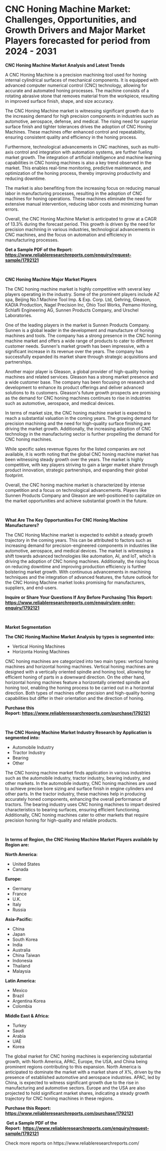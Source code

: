 <p><h1>CNC Honing Machine Market: Challenges, Opportunities, and Growth Drivers and Major Market Players forecasted for period from 2024 - 2031</h1></p><p><strong>CNC Honing Machine Market Analysis and Latest Trends</strong></p>
<p><p>A CNC Honing Machine is a precision machining tool used for honing internal cylindrical surfaces of mechanical components. It is equipped with advanced computer numerical control (CNC) technology, allowing for accurate and automated honing processes. The machine consists of a rotating abrasive stone that removes material from the workpiece, resulting in improved surface finish, shape, and size accuracy.</p><p>The CNC Honing Machine market is witnessing significant growth due to the increasing demand for high precision components in industries such as automotive, aerospace, defense, and medical. The rising need for superior surface finish and tighter tolerances drives the adoption of CNC Honing Machines. These machines offer enhanced control and repeatability, ensuring consistent quality and efficiency in the honing process.</p><p>Furthermore, technological advancements in CNC machines, such as multi-axis control and integration with automation systems, are further fueling market growth. The integration of artificial intelligence and machine learning capabilities in CNC honing machines is also a key trend observed in the market. This enables real-time monitoring, predictive maintenance, and optimization of the honing process, thereby improving productivity and reducing downtime.</p><p>The market is also benefiting from the increasing focus on reducing manual labor in manufacturing processes, resulting in the adoption of CNC machines for honing operations. These machines eliminate the need for extensive manual intervention, reducing labor costs and minimizing human errors.</p><p>Overall, the CNC Honing Machine Market is anticipated to grow at a CAGR of 13.3% during the forecast period. This growth is driven by the need for precision machining in various industries, technological advancements in CNC machines, and the focus on automation and efficiency in manufacturing processes.</p></p>
<p><strong>Get a Sample PDF of the Report:&nbsp; <a href="https://www.reliableresearchreports.com/enquiry/request-sample/1792121">https://www.reliableresearchreports.com/enquiry/request-sample/1792121</a></strong></p>
<p>&nbsp;</p>
<p><strong>CNC Honing Machine Major Market Players</strong></p>
<p><p>The CNC honing machine market is highly competitive with several key players operating in the industry. Some of the prominent players include AZ spa, Beijing No.1 Machine Tool Imp. & Exp. Corp. Ltd, Gehring, Gleason, KADIA Production, Nagel Precision Inc, Ohio Tool Works, Pemamo Honing, Schlafli Engineering AG, Sunnen Products Company, and Urschel Laboratories. </p><p>One of the leading players in the market is Sunnen Products Company. Sunnen is a global leader in the development and manufacture of honing machines and tools. The company has a strong presence in the CNC honing machine market and offers a wide range of products to cater to different customer needs. Sunnen's market growth has been impressive, with a significant increase in its revenue over the years. The company has successfully expanded its market share through strategic acquisitions and partnerships.</p><p>Another major player is Gleason, a global provider of high-quality honing machines and related services. Gleason has a strong market presence and a wide customer base. The company has been focusing on research and development to enhance its product offerings and deliver advanced solutions to its customers. Gleason's future growth prospects are promising as the demand for CNC honing machines continues to rise in industries such as automotive, aerospace, and medical devices.</p><p>In terms of market size, the CNC honing machine market is expected to reach a substantial valuation in the coming years. The growing demand for precision machining and the need for high-quality surface finishing are driving the market growth. Additionally, the increasing adoption of CNC technology in the manufacturing sector is further propelling the demand for CNC honing machines.</p><p>While specific sales revenue figures for the listed companies are not available, it is worth noting that the global CNC honing machine market has been witnessing steady growth over the years. The market is highly competitive, with key players striving to gain a larger market share through product innovation, strategic partnerships, and expanding their global footprint.</p><p>Overall, the CNC honing machine market is characterized by intense competition and a focus on technological advancements. Players like Sunnen Products Company and Gleason are well-positioned to capitalize on the market opportunities and achieve substantial growth in the future.</p></p>
<p>&nbsp;</p>
<p><strong>What Are The Key Opportunities For CNC Honing Machine Manufacturers?</strong></p>
<p><p>The CNC Honing Machine market is expected to exhibit a steady growth trajectory in the coming years. This can be attributed to factors such as increasing demand for precision-engineered components in industries like automotive, aerospace, and medical devices. The market is witnessing a shift towards advanced technologies like automation, AI, and IoT, which is driving the adoption of CNC honing machines. Additionally, the rising focus on reducing downtime and improving production efficiency is further bolstering market growth. With continuous advancements in machining techniques and the integration of advanced features, the future outlook for the CNC Honing Machine market looks promising for manufacturers, suppliers, and end-users.</p></p>
<p><strong>Inquire or Share Your Questions If Any Before Purchasing This Report: <a href="https://www.reliableresearchreports.com/enquiry/pre-order-enquiry/1792121">https://www.reliableresearchreports.com/enquiry/pre-order-enquiry/1792121</a></strong></p>
<p>&nbsp;</p>
<p><strong>Market Segmentation</strong></p>
<p><strong>The CNC Honing Machine Market Analysis by types is segmented into:</strong></p>
<p><ul><li>Vertical Honing Machines</li><li>Horizonta Honing Machines</li></ul></p>
<p><p>CNC honing machines are categorized into two main types: vertical honing machines and horizontal honing machines. Vertical honing machines are designed with a vertically oriented spindle and honing tool, allowing for efficient honing of parts in a downward direction. On the other hand, horizontal honing machines feature a horizontally oriented spindle and honing tool, enabling the honing process to be carried out in a horizontal direction. Both types of machines offer precision and high-quality honing capabilities but differ in their orientation and the direction of honing.</p></p>
<p><strong>Purchase this Report:&nbsp;<a href="https://www.reliableresearchreports.com/purchase/1792121">https://www.reliableresearchreports.com/purchase/1792121</a></strong></p>
<p>&nbsp;</p>
<p><strong>The CNC Honing Machine Market Industry Research by Application is segmented into:</strong></p>
<p><ul><li>Automobile Industry</li><li>Tractor Industry</li><li>Bearing</li><li>Other</li></ul></p>
<p><p>The CNC honing machine market finds application in various industries such as the automobile industry, tractor industry, bearing industry, and other markets. In the automobile industry, CNC honing machines are used to achieve precise bore sizing and surface finish in engine cylinders and other parts. In the tractor industry, these machines help in producing accurately honed components, enhancing the overall performance of tractors. The bearing industry uses CNC honing machines to impart desired characteristics to bearing surfaces, ensuring efficient functioning. Additionally, CNC honing machines cater to other markets that require precision honing for high-quality and reliable products.</p></p>
<p>&nbsp;</p>
<p><strong>In terms of Region, the CNC Honing Machine Market Players available by Region are:</strong></p>
<p>
    <p> <strong> North America: </strong>
        <ul>
            <li>United States</li>
            <li>Canada</li>
        </ul>
        </p> 
    <p> <strong> Europe: </strong>
        <ul>
            <li>Germany</li>
            <li>France</li>
            <li>U.K.</li>
            <li>Italy</li>
            <li>Russia</li>
        </ul>
        </p> 
    <p> <strong> Asia-Pacific: </strong>
        <ul>
            <li>China</li>
            <li>Japan</li>
            <li>South Korea</li>
            <li>India</li>
            <li>Australia</li>
            <li>China Taiwan</li>
            <li>Indonesia</li>
            <li>Thailand</li>
            <li>Malaysia</li>
        </ul>
        </p> 
    <p> <strong> Latin America: </strong>
        <ul>
            <li>Mexico</li>
            <li>Brazil</li>
            <li>Argentina Korea</li>
            <li>Colombia</li>
        </ul>
        </p> 
    <p> <strong> Middle East & Africa: </strong>
        <ul>
            <li>Turkey</li>
            <li>Saudi</li>
            <li>Arabia</li>
            <li>UAE</li>
            <li>Korea</li>
        </ul>
    </p>
    </p>
<p><p>The global market for CNC honing machines is experiencing substantial growth, with North America, APAC, Europe, the USA, and China being prominent regions contributing to this expansion. North America is anticipated to dominate the market with a market share of X%, driven by the presence of established automotive and aerospace industries. APAC, led by China, is expected to witness significant growth due to the rise in manufacturing and automotive sectors. Europe and the USA are also projected to hold significant market shares, indicating a steady growth trajectory for CNC honing machines in these regions.</p></p>
<p><strong>Purchase this Report: <a href="https://www.reliableresearchreports.com/purchase/1792121">https://www.reliableresearchreports.com/purchase/1792121</a></strong></p>
<p>&nbsp;<strong>Get a Sample PDF of the Report:&nbsp;&nbsp;<a href="https://www.reliableresearchreports.com/enquiry/request-sample/1792121">https://www.reliableresearchreports.com/enquiry/request-sample/1792121</a></strong></p>
<p><strong></strong></p>
<p>Check more reports on https://www.reliableresearchreports.com/</p>